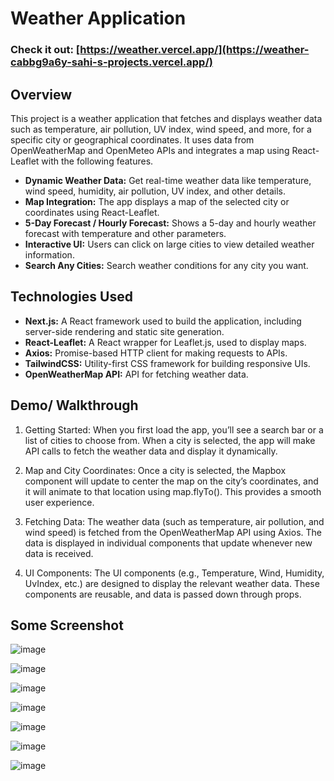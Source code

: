 # Weather Application
### Check it out: [https://weather.vercel.app/](https://weather-cabbg9a6y-sahi-s-projects.vercel.app/)

## Overview

This project is a weather application that fetches and displays weather data such as temperature, air pollution, UV index, wind speed, and more, for a specific city or geographical coordinates. It uses data from OpenWeatherMap and OpenMeteo APIs and integrates a map using React-Leaflet with the following features. 


- **Dynamic Weather Data:** Get real-time weather data like temperature, wind speed, humidity, air pollution, UV index, and other details.
- **Map Integration:** The app displays a map of the selected city or coordinates using React-Leaflet.
- **5-Day Forecast / Hourly Forecast:** Shows a 5-day and hourly weather forecast with temperature and other parameters.
- **Interactive UI:** Users can click on large cities to view detailed weather information.
- **Search Any Cities:** Search weather conditions for any city you want.


## Technologies Used 

- **Next.js:** A React framework used to build the application, including server-side rendering and static site generation.
- **React-Leaflet:** A React wrapper for Leaflet.js, used to display maps.
- **Axios:** Promise-based HTTP client for making requests to APIs.
- **TailwindCSS:** Utility-first CSS framework for building responsive UIs.
- **OpenWeatherMap API:** API for fetching weather data.


## Demo/ Walkthrough

1. Getting Started:
When you first load the app, you’ll see a search bar or a list of cities to choose from. When a city is selected, the app will make API calls to fetch the weather data and display it dynamically.

2. Map and City Coordinates:
Once a city is selected, the Mapbox component will update to center the map on the city’s coordinates, and it will animate to that location using map.flyTo(). This provides a smooth user experience.

3. Fetching Data:
The weather data (such as temperature, air pollution, and wind speed) is fetched from the OpenWeatherMap API using Axios. The data is displayed in individual components that update whenever new data is received.

4. UI Components:
The UI components (e.g., Temperature, Wind, Humidity, UvIndex, etc.) are designed to display the relevant weather data. These components are reusable, and data is passed down through props.


## Some Screenshot

![image](https://github.com/user-attachments/assets/f8411e8f-6d46-43af-b726-149e4e4a6a95)

![image](https://github.com/user-attachments/assets/1275cadd-45d8-4126-a89e-0f6b31200b1d)

![image](https://github.com/user-attachments/assets/59025ce6-7c1e-45aa-9567-de0c62ce6d24)

![image](https://github.com/user-attachments/assets/2d8cd1b2-ebd2-4712-a079-4841cb977ff9)

![image](https://github.com/user-attachments/assets/fb246d7e-3b21-498c-aaa6-2c31a1377b98)



![image](https://github.com/user-attachments/assets/d3b8a7ee-95d9-49b8-bbfb-dbeb04569c0e)

![image](https://github.com/user-attachments/assets/5b58d675-7adb-4c68-a7b2-078f43c25c96)
